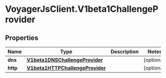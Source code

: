# VoyagerJsClient.V1beta1ChallengeProvider

## Properties
Name | Type | Description | Notes
------------ | ------------- | ------------- | -------------
**dns** | [**V1beta1DNSChallengeProvider**](V1beta1DNSChallengeProvider.md) |  | [optional] 
**http** | [**V1beta1HTTPChallengeProvider**](V1beta1HTTPChallengeProvider.md) |  | [optional] 


